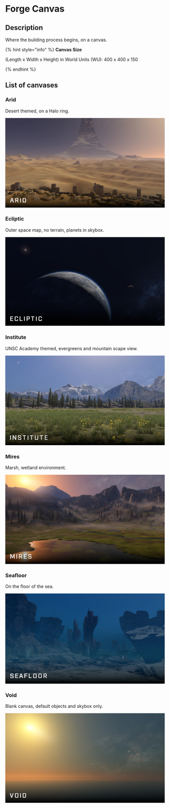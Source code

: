# Forge Canvas

## Description

Where the building process begins, on a canvas.

{% hint style="info" %}
**Canvas Size**

(Length x Width x Height) in World Units (WU): 400 x 400 x 150

{% endhint %}

## List of canvases

### Arid

Desert themed, on a Halo ring.

![Arid](../.gitbook/assets/images/understanding-the-basics/arid.png)
### Ecliptic

Outer space map, no terrain, planets in skybox.

![Ecliptic](../.gitbook/assets/images/understanding-the-basics/ecliptic.png)

### Institute

UNSC Academy themed, evergreens and mountain scape view.

![Institute](../.gitbook/assets/images/understanding-the-basics/institute.png)

### Mires

Marsh, wetland environment.

![Mires](../.gitbook/assets/images/understanding-the-basics/mires.png)

### Seafloor

On the floor of the sea.

![Seafloor](../.gitbook/assets/images/understanding-the-basics/seafloor.png)

### Void

Blank canvas, default objects and skybox only.

![Void](../.gitbook/assets/images/understanding-the-basics/void.png)
